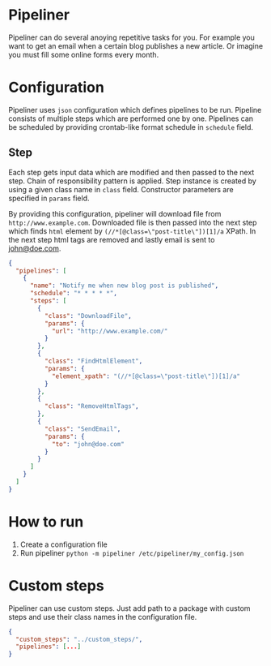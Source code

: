 # Pipeliner
Pipeliner can do several anoying repetitive tasks for you. For example you want to get an email when a certain blog publishes a new article. Or imagine you must fill some online forms every month. 

# Configuration
Pipeliner uses `json` configuration which defines pipelines to be run. Pipeline consists of multiple steps which are performed one by one. Pipelines can be scheduled by providing crontab-like format schedule in `schedule` field. 

## Step
Each step gets input data which are modified and then passed to the next step. Chain of responsibility pattern is applied. Step instance is created by using a given class name in `class` field. Constructor parameters are specified in `params` field.

By providing this configuration, pipeliner will download file from `http://www.example.com`. Downloaded file is then passed into the next step which finds `html` element by `(//*[@class=\"post-title\"])[1]/a` XPath. In the next step html tags are removed and lastly email is sent to john@doe.com.
```json
{
  "pipelines": [
    {
      "name": "Notify me when new blog post is published",
      "schedule": "* * * * *",
      "steps": [
        {
          "class": "DownloadFile",
          "params": {
            "url": "http://www.example.com/"
          }
        },
        {
          "class": "FindHtmlElement",
          "params": {
            "element_xpath": "(//*[@class=\"post-title\"])[1]/a"
          }
        },
        {
          "class": "RemoveHtmlTags",
        },
        {
          "class": "SendEmail",
          "params": {
            "to": "john@doe.com"
          }
        }
      ]
    }
  ]
}
```

# How to run
1. Create a configuration file
2. Run pipeliner `python -m pipeliner /etc/pipeliner/my_config.json`


# Custom steps 
Pipeliner can use custom steps. Just add path to a package with custom steps and use their class names in the configuration file.
```json
{
  "custom_steps": "../custom_steps/",
  "pipelines": [...]
}
```
